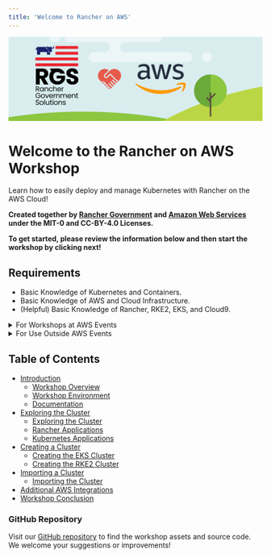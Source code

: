 ```yaml
---
title: 'Welcome to Rancher on AWS'
---
```


![rgs-aws-banner](/static/images/rgs-aws-banner.png)

# Welcome to the Rancher on AWS Workshop

Learn how to easily deploy and manage Kubernetes with Rancher on the AWS Cloud!

**Created together by [Rancher Government](https://ranchergovernment.com) and [Amazon Web Services](https://aws.amazon.com) under the MIT-0 and CC-BY-4.0 Licenses.**

**To get started, please review the information below and then start the workshop by clicking next!**

## Requirements

- Basic Knowledge of Kubernetes and Containers.
- Basic Knowledge of AWS and Cloud Infrastructure.
- (Helpful) Basic Knowledge of Rancher, RKE2, EKS, and Cloud9.

<details>
<summary>For Workshops at AWS Events</summary>

::::expand{header="For Workshops at AWS Events"}

- No additional requirements.

::::

</details>

<details>
<summary>For Use Outside AWS Events</summary>

::::expand{header="For Use Outside AWS Events"}

- AWS Account - If you don't have one, it's easy and free to [create one now](https://aws.amazon.com/)!
  - AWS Account with the ability to deploy into _us-east-1_.
  - AWS Account IAM Role with _elevated privileges_ to interact with AWS Services.
  - AWS Service Quota with at least 1 VPC, 56 vCPUs, 220 GiB Memory, and 1750 Gi of Storage.
- _Note:_ The `AdministratorAccess` managed policy in IAM provides sufficient permissions, although your organization may choose to use a custom policy with more restrictions. For more information, see [AWS managed policies for job functions](https://docs.aws.amazon.com/IAM/latest/UserGuide/access_policies_job-functions.html).

::::

</details>

## Table of Contents

- [Introduction](/10-introduction)
  - [Workshop Overview](/10-introduction/11-workshop-overview)
  - [Workshop Environment](/10-introduction/12-workshop-environment)
  - [Documentation](/10-introduction/13-documentation)
- [Exploring the Cluster](/20-exploring-the-cluster)
  - [Exploring the Cluster](/20-exploring-the-cluster/21-exploring-the-cluster)
  - [Rancher Applications](/20-exploring-the-cluster/22-rancher-applications)
  - [Kubernetes Applications](/20-exploring-the-cluster/23-kubernetes-applications)
- [Creating a Cluster](/30-creating-a-cluster)
  - [Creating the EKS Cluster](/30-creating-a-cluster/31-creating-eks-cluster)
  - [Creating the RKE2 Cluster](/30-creating-a-cluster/32-creating-rke2-cluster)
- [Importing a Cluster](/40-importing-a-cluster)
  - [Importing the Cluster](/40-importing-a-cluster/41-importing-the-cluster)
- [Additional AWS Integrations](/50-additional-integrations)
- [Workshop Conclusion](/60-conclusion)

### GitHub Repository

Visit our [GitHub repository](https://github.com/aws-samples/rancher-on-aws-workshop) to find the workshop assets and source code. We welcome your suggestions or improvements!
